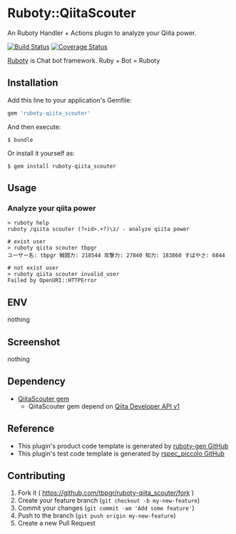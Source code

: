 # Ruboty::QiitaScouter

An Ruboty Handler + Actions plugin to analyze your Qiita power.

[![Build Status](https://travis-ci.org/tbpgr/ruboty-qiita_scouter.png?branch=master)](https://travis-ci.org/tbpgr/ruboty-qiita_scouter)
[![Coverage Status](https://coveralls.io/repos/tbpgr/ruboty-qiita_scouter/badge.png)](https://coveralls.io/r/tbpgr/ruboty-qiita_scouter)

[Ruboty](https://github.com/r7kamura/ruboty) is Chat bot framework. Ruby + Bot = Ruboty

## Installation

Add this line to your application's Gemfile:

```ruby
gem 'ruboty-qiita_scouter'
```

And then execute:

    $ bundle

Or install it yourself as:

    $ gem install ruboty-qiita_scouter

## Usage
### Analyze your qiita power

~~~
> ruboty help
ruboty /qiita scouter (?<id>.+?)\z/ - analyze qiita power

# exist user
> ruboty qiita scouter tbpgr
ユーザー名: tbpgr 戦闘力: 218544 攻撃力: 27840 知力: 183860 すばやさ: 6844

# not exist user
> ruboty qiita scouter invalid_user
Failed by OpenURI::HTTPError
~~~

## ENV
nothing

## Screenshot
nothing

## Dependency
* [QiitaScouter gem](https://github.com/tbpgr/qiita_scouter)
    * QiitaScouter gem depend on [Qiita Developer API v1](https://qiita.com/docs)

## Reference
* This plugin's product code template is generated by [ruboty-gen GitHub](https://github.com/blockgiven/ruboty-gen)
* This plugin's test code template is generated by [rspec_piccolo GitHub](https://github.com/tbpgr/rspec_piccolo)

## Contributing

1. Fork it ( https://github.com/tbpgr/ruboty-qiita_scouter/fork )
2. Create your feature branch (`git checkout -b my-new-feature`)
3. Commit your changes (`git commit -am 'Add some feature'`)
4. Push to the branch (`git push origin my-new-feature`)
5. Create a new Pull Request
